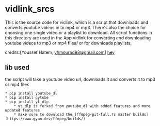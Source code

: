 # vidlink_srcs
This is the source code for vidlink, which is a script that downloads and converts youtube videos in to mp4 or mp3.
There's also the choice for choosing one single video or a playlist to download.
All script functions in this directory are used in the App vidlink for converting and downloading 
youtube videos to mp3 or mp4 files/ or for downloads playlists.

credits:[Youssef Hatem, yhmourad98@gmail.com]
[hey](www.google.com)
## lib used
the script will take a youtube video url, downloads it and converts it to mp3 or mp4 files

    * pip install youtube_dl
    * pip install pytube
    * pip install yt_dlp 
        * yt_dlp is forked from youtube_dl with added features and more updated features
        * make sure to download the [ffmpeg-git-full.7z master builds] (https://www.gyan.dev/ffmpeg/builds/) 
